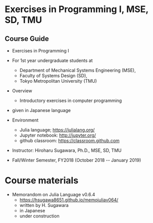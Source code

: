 # Exercises in Programming I, MSE, SD, TMU

## Course Guide

* Exercises in Programming I

* For 1st year undergraduate students at
  * Department of Mechanical Systems Engineering (MSE),
  * Faculty of Systems Design (SD), 
  * Tokyo Metropolitan University (TMU)

* Overview
  * Introductory exercises in computer programming

* given in Japanese language

* Environment
  * Julia language; https://julialang.org/
  * Jupyter notebook: http://jupyter.org/
  * github classroom: https://classroom.github.com

* Instructor: Hiroharu Sugawara, Ph.D., MSE, SD, TMU

* Fall/Winter Semester, FY2018 (October 2018 -- January 2019)

# Course materials
  * Memorandom on Julia Language v0.6.4
    * https://hsugawa8651.github.io/memojuliav064/  
    * written by H. Sugawara
    * in Japanese
    * under construction
  
